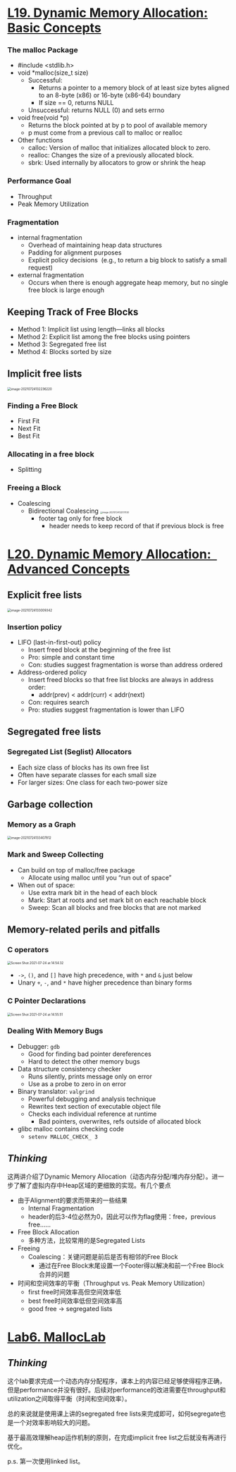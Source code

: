 # <u>L19. Dynamic Memory Allocation: Basic Concepts</u>

### The malloc Package

- #include <stdlib.h>
- void *malloc(size_t size)
	- Successful:
		- Returns a pointer to a memory block of at least size bytes aligned to an 8-byte (x86) or  16-byte (x86-64) boundary
		- If size == 0, returns NULL
	- Unsuccessful: returns NULL (0) and sets errno
- void free(void *p)
	- Returns the block pointed at by p to pool of available memory
	- p must come from a previous call to malloc or realloc
- Other functions
	- calloc: Version of malloc that initializes allocated block to zero. 
	- realloc: Changes the size of a previously allocated block.
	- sbrk: Used internally by allocators to grow or shrink the heap

### Performance Goal

- Throughput
- Peak Memory Utilization

### Fragmentation

- internal fragmentation
	- Overhead of maintaining heap data structures
	- Padding for alignment purposes
	- Explicit policy decisions  (e.g., to return a big block to satisfy a small request)
- external fragmentation
	- Occurs when there is enough aggregate heap memory, but no single free block is large enough

## Keeping Track of Free Blocks

- Method 1: Implicit list using length—links all blocks
- Method 2: Explicit list among the free blocks using pointers
- Method 3: Segregated free list
- Method 4: Blocks sorted by size

## Implicit free lists

<img src="/Users/tian/Library/Mobile Documents/com~apple~CloudDocs/Typora/15-213/U.assets/image-20210724132236220.png" alt="image-20210724132236220" style="zoom:50%;" />

### Finding a Free Block

- First Fit
- Next Fit
- Best Fit

### Allocating in a free block

- Splitting

### Freeing a Block

- Coalescing
	- Bidirectional Coalescing <img src="/Users/tian/Library/Mobile Documents/com~apple~CloudDocs/Typora/15-213/U.assets/image-20210724132517030.png" alt="image-20210724132517030" style="zoom: 33%;" />
		- footer tag only for free block
			- header needs to keep record of that if previous block is free



# <u>L20. Dynamic Memory Allocation:  Advanced Concepts</u>

## Explicit free lists

<img src="/Users/tian/Library/Mobile Documents/com~apple~CloudDocs/Typora/15-213/U.assets/image-20210724133009342.png" alt="image-20210724133009342" style="zoom:50%;" />

### Insertion policy

- LIFO (last-in-first-out) policy
	- Insert freed block at the beginning of the free list
	- Pro: simple and constant time
	- Con: studies suggest fragmentation is worse than address ordered
- Address-ordered policy
	- Insert freed blocks so that free list blocks are always in address order:  	         
		- addr(prev) < addr(curr) < addr(next)
	- Con: requires search
	- Pro: studies suggest fragmentation is lower than LIFO

## Segregated free lists

### Segregated List (Seglist) Allocators

- Each size class of blocks has its own free list
- Often have separate classes for each small size
- For larger sizes: One class for each two-power size

## Garbage collection

### Memory as a Graph

<img src="/Users/tian/Library/Mobile Documents/com~apple~CloudDocs/Typora/15-213/U.assets/image-20210724133407812.png" alt="image-20210724133407812" style="zoom:50%;" />

### Mark and Sweep Collecting

- Can build on top of malloc/free package
	- Allocate using malloc until you “run out of space”
- When out of space:
	- Use extra mark bit in the head of each block
	- Mark: Start at roots and set mark bit on each reachable block
	- Sweep: Scan all blocks and free blocks that are not marked

## Memory-related perils and pitfalls

### C operators

<img src="/Users/tian/Library/Mobile Documents/com~apple~CloudDocs/Typora/15-213/U.assets/Screen Shot 2021-07-24 at 14.54.32.png" alt="Screen Shot 2021-07-24 at 14.54.32" style="zoom:50%;" />

- `->`, `()`, and `[]` have high precedence, with `*` and `&` just below
- Unary `+`, `-`, and `*` have higher precedence than binary forms

### C Pointer Declarations

<img src="/Users/tian/Library/Mobile Documents/com~apple~CloudDocs/Typora/15-213/U.assets/Screen Shot 2021-07-24 at 14.55.51.png" alt="Screen Shot 2021-07-24 at 14.55.51" style="zoom:50%;" />

### Dealing With Memory Bugs

- Debugger: `gdb`
	- Good for finding  bad pointer dereferences
	- Hard to detect the other memory bugs
- Data structure consistency checker
	- Runs silently, prints message only on error
	- Use as a probe to zero in on error
- Binary translator:  `valgrind` 
	- Powerful debugging and analysis technique
	- Rewrites text section of executable object file
	- Checks each individual reference at runtime
		- Bad pointers, overwrites, refs outside of allocated block
- glibc malloc contains checking code
	- `setenv MALLOC_CHECK_ 3` 

## *Thinking*

这两讲介绍了Dynamic Memory Allocation（动态内存分配/堆内存分配）。进一步了解了虚拟内存中Heap区域的更细致的实现。有几个要点

- 由于Alignment的要求而带来的一些结果
	- Internal Fragmentation
	- header的后3-4位必然为0，因此可以作为flag使用：free，previous free……
- Free Block Allocation
	- 多种方法，比较常用的是Segregated Lists
- Freeing
	- Coalescing：关键问题是前后是否有相邻的Free Block
		- 通过在Free Block末尾设置一个Footer得以解决和前一个Free Block合并的问题
- 时间和空间效率的平衡（Throughput vs. Peak Memory Utilization）
	- first free时间效率高但空间效率低
	- best free时间效率低但空间效率高
	- good free $\longrightarrow$ segregated lists



# <u>Lab6. MallocLab</u>

## *Thinking*

这个lab要求完成一个动态内存分配程序，课本上的内容已经足够使得程序正确，但是performance并没有很好。后续对performance的改进需要在throughput和utilization之间取得平衡（时间和空间效率）。

总的来说就是使用课上讲的segregated free lists来完成即可，如何segregate也是一个对效率影响较大的问题。

基于最高效理解heap运作机制的原则，在完成implicit free list之后就没有再进行优化。

p.s. 第一次使用linked list。





